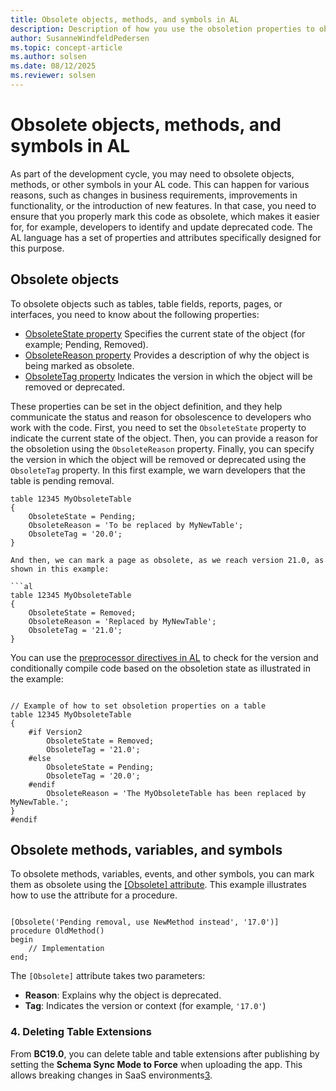 ```yaml
---
title: Obsolete objects, methods, and symbols in AL
description: Description of how you use the obsoletion properties to obsolete an object used in Business Central.
author: SusanneWindfeldPedersen
ms.topic: concept-article
ms.author: solsen
ms.date: 08/12/2025
ms.reviewer: solsen
---
```


# Obsolete objects, methods, and symbols in AL

As part of the development cycle, you may need to obsolete objects, methods, or other symbols in your AL code. This can happen for various reasons, such as changes in business requirements, improvements in functionality, or the introduction of new features. In that case, you need to ensure that you properly mark this code as obsolete, which makes it easier for, for example, developers to identify and update deprecated code. The AL language has a set of properties and attributes specifically designed for this purpose.

## Obsolete objects

To obsolete objects such as tables, table fields, reports, pages, or interfaces, you need to know about the following properties:

- [ObsoleteState property](properties/devenv-obsoletestate-property.md) Specifies the current state of the object (for example; Pending, Removed).
- [ObsoleteReason property](properties/devenv-obsoletereason-property.md) Provides a description of why the object is being marked as obsolete.
- [ObsoleteTag property](properties/devenv-obsoletetag-property.md) Indicates the version in which the object will be removed or deprecated.

These properties can be set in the object definition, and they help communicate the status and reason for obsolescence to developers who work with the code. First, you need to set the `ObsoleteState` property to indicate the current state of the object. Then, you can provide a reason for the obsoletion using the `ObsoleteReason` property. Finally, you can specify the version in which the object will be removed or deprecated using the `ObsoleteTag` property. In this first example, we warn developers that the table is pending removal.

```al
table 12345 MyObsoleteTable
{
    ObsoleteState = Pending;
    ObsoleteReason = 'To be replaced by MyNewTable';
    ObsoleteTag = '20.0';
}

And then, we can mark a page as obsolete, as we reach version 21.0, as shown in this example:

```al
table 12345 MyObsoleteTable
{
    ObsoleteState = Removed;
    ObsoleteReason = 'Replaced by MyNewTable';
    ObsoleteTag = '21.0';
}
```

You can use the [preprocessor directives in AL](directives/devenv-directives-in-al.md) to check for the version and conditionally compile code based on the obsoletion state as illustrated in the example:

```al

// Example of how to set obsoletion properties on a table
table 12345 MyObsoleteTable
{
    #if Version2
        ObsoleteState = Removed;
        ObsoleteTag = '21.0';
    #else
        ObsoleteState = Pending;
        ObsoleteTag = '20.0';
    #endif
        ObsoleteReason = 'The MyObsoleteTable has been replaced by MyNewTable.';
}
#endif
```

## Obsolete methods, variables, and symbols

To obsolete methods, variables, events, and other symbols, you can mark them as obsolete using the [[Obsolete] attribute](attributes/devenv-obsolete-attribute.md). This example illustrates how to use the attribute for a procedure.

```al

[Obsolete('Pending removal, use NewMethod instead', '17.0')]
procedure OldMethod()
begin
    // Implementation
end;

```

The `[Obsolete]` attribute takes two parameters:

- **Reason**: Explains why the object is deprecated.
- **Tag**: Indicates the version or context (for example, `'17.0'`)



### 4. **Deleting Table Extensions**
From **BC19.0**, you can delete table and table extensions after publishing by setting the **Schema Sync Mode to Force** when uploading the app. This allows breaking changes in SaaS environments[3](https://community.dynamics.com/forums/thread/details/?threadid=082e2975-711e-48be-8a04-28e4786adde5).